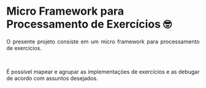 # Micro Framework para Processamento de Exercícios &#129299;<br>

<p align="justify">O presente projeto consiste em um micro framework para processamento de exercícios.</p><br>
<p align="justify">É possível mapear e agrupar as implementações de exercícios e as debugar de acordo com assuntos desejados.</p>